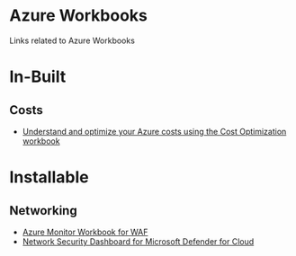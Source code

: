 # Azure Workbooks
Links related to Azure Workbooks

# In-Built
## Costs
- [Understand and optimize your Azure costs using the Cost Optimization workbook](https://learn.microsoft.com/en-us/azure/advisor/advisor-cost-optimization-workbook)

# Installable

## Networking
- [Azure Monitor Workbook for WAF](https://github.com/Azure/Azure-Network-Security/tree/master/Azure%20WAF/Workbook%20-%20WAF%20Monitor%20Workbook)
- [Network Security Dashboard for Microsoft Defender for Cloud](https://github.com/Azure/Microsoft-Defender-for-Cloud/tree/main/Workbooks/Network%20Security%20Dashboard)

